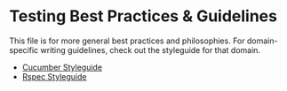 # Testing Best Practices & Guidelines

This file is for more general best practices and philosophies. For domain-specific writing guidelines, check out the styleguide for that domain.

- [Cucumber Styleguide](/cucumber-styleguide.md)
- [Rspec Styleguide](/rspec-styleguide.md)
